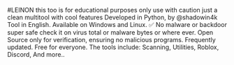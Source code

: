 #LEINON
this too is for educational purposes only use with caution
just a clean multitool with cool features
Developed in Python, by @shadowin4k
Tool in English.
Available on Windows and Linux.
✅ No malware or backdoor super safe check it on virus total or malware bytes or where ever.
Open Source only for verification, ensuring no malicious programs.
Frequently updated.
Free for everyone.
The tools include: Scanning, Utilities, Roblox, Discord, And more..
